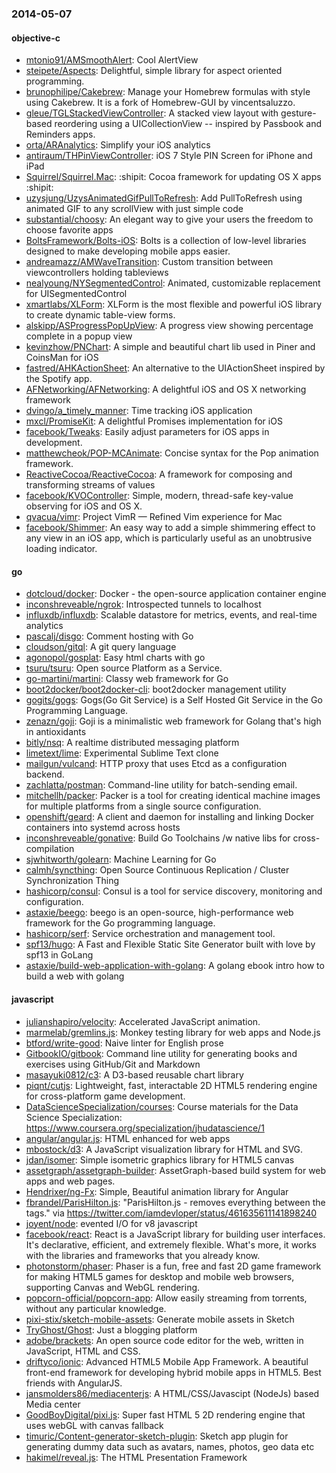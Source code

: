 ### 2014-05-07

#### objective-c
* [mtonio91/AMSmoothAlert](https://github.com/mtonio91/AMSmoothAlert): Cool AlertView
* [steipete/Aspects](https://github.com/steipete/Aspects): Delightful, simple library for aspect oriented programming.
* [brunophilipe/Cakebrew](https://github.com/brunophilipe/Cakebrew): Manage your Homebrew formulas with style using Cakebrew. It is a fork of Homebrew-GUI by vincentsaluzzo.
* [gleue/TGLStackedViewController](https://github.com/gleue/TGLStackedViewController): A stacked view layout with gesture-based reordering using a UICollectionView -- inspired by Passbook and Reminders apps.
* [orta/ARAnalytics](https://github.com/orta/ARAnalytics): Simplify your iOS analytics
* [antiraum/THPinViewController](https://github.com/antiraum/THPinViewController): iOS 7 Style PIN Screen for iPhone and iPad
* [Squirrel/Squirrel.Mac](https://github.com/Squirrel/Squirrel.Mac): :shipit: Cocoa framework for updating OS X apps :shipit:
* [uzysjung/UzysAnimatedGifPullToRefresh](https://github.com/uzysjung/UzysAnimatedGifPullToRefresh): Add PullToRefresh using animated GIF to any scrollView with just simple code
* [substantial/choosy](https://github.com/substantial/choosy): An elegant way to give your users the freedom to choose favorite apps
* [BoltsFramework/Bolts-iOS](https://github.com/BoltsFramework/Bolts-iOS): Bolts is a collection of low-level libraries designed to make developing mobile apps easier.
* [andreamazz/AMWaveTransition](https://github.com/andreamazz/AMWaveTransition): Custom transition between viewcontrollers holding tableviews
* [nealyoung/NYSegmentedControl](https://github.com/nealyoung/NYSegmentedControl): Animated, customizable replacement for UISegmentedControl
* [xmartlabs/XLForm](https://github.com/xmartlabs/XLForm): XLForm is the most flexible and powerful iOS library to create dynamic table-view forms.
* [alskipp/ASProgressPopUpView](https://github.com/alskipp/ASProgressPopUpView): A progress view showing percentage complete in a popup view 
* [kevinzhow/PNChart](https://github.com/kevinzhow/PNChart): A simple and beautiful chart lib used in Piner and CoinsMan for iOS
* [fastred/AHKActionSheet](https://github.com/fastred/AHKActionSheet): An alternative to the UIActionSheet inspired by the Spotify app.
* [AFNetworking/AFNetworking](https://github.com/AFNetworking/AFNetworking): A delightful iOS and OS X networking framework
* [dvingo/a_timely_manner](https://github.com/dvingo/a_timely_manner): Time tracking iOS application
* [mxcl/PromiseKit](https://github.com/mxcl/PromiseKit): A delightful Promises implementation for iOS
* [facebook/Tweaks](https://github.com/facebook/Tweaks): Easily adjust parameters for iOS apps in development.
* [matthewcheok/POP-MCAnimate](https://github.com/matthewcheok/POP-MCAnimate): Concise syntax for the Pop animation framework.
* [ReactiveCocoa/ReactiveCocoa](https://github.com/ReactiveCocoa/ReactiveCocoa): A framework for composing and transforming streams of values
* [facebook/KVOController](https://github.com/facebook/KVOController): Simple, modern, thread-safe key-value observing for iOS and OS X.
* [qvacua/vimr](https://github.com/qvacua/vimr): Project VimR — Refined Vim experience for Mac
* [facebook/Shimmer](https://github.com/facebook/Shimmer): An easy way to add a simple shimmering effect to any view in an iOS app, which is particularly useful as an unobtrusive loading indicator.

#### go
* [dotcloud/docker](https://github.com/dotcloud/docker): Docker - the open-source application container engine
* [inconshreveable/ngrok](https://github.com/inconshreveable/ngrok): Introspected tunnels to localhost
* [influxdb/influxdb](https://github.com/influxdb/influxdb): Scalable datastore for metrics, events, and real-time analytics
* [pascalj/disgo](https://github.com/pascalj/disgo): Comment hosting with Go
* [cloudson/gitql](https://github.com/cloudson/gitql): A git query language
* [agonopol/gosplat](https://github.com/agonopol/gosplat): Easy html charts with go
* [tsuru/tsuru](https://github.com/tsuru/tsuru): Open source Platform as a Service.
* [go-martini/martini](https://github.com/go-martini/martini): Classy web framework for Go
* [boot2docker/boot2docker-cli](https://github.com/boot2docker/boot2docker-cli): boot2docker management utility
* [gogits/gogs](https://github.com/gogits/gogs): Gogs(Go Git Service) is a Self Hosted Git Service in the Go Programming Language.
* [zenazn/goji](https://github.com/zenazn/goji): Goji is a minimalistic web framework for Golang that's high in antioxidants
* [bitly/nsq](https://github.com/bitly/nsq): A realtime distributed messaging platform
* [limetext/lime](https://github.com/limetext/lime): Experimental Sublime Text clone
* [mailgun/vulcand](https://github.com/mailgun/vulcand): HTTP proxy that uses Etcd as a configuration backend.
* [zachlatta/postman](https://github.com/zachlatta/postman): Command-line utility for batch-sending email.
* [mitchellh/packer](https://github.com/mitchellh/packer): Packer is a tool for creating identical machine images for multiple platforms from a single source configuration.
* [openshift/geard](https://github.com/openshift/geard): A client and daemon for installing and linking Docker containers into systemd across hosts
* [inconshreveable/gonative](https://github.com/inconshreveable/gonative): Build Go Toolchains /w native libs for cross-compilation
* [sjwhitworth/golearn](https://github.com/sjwhitworth/golearn): Machine Learning for Go
* [calmh/syncthing](https://github.com/calmh/syncthing): Open Source Continuous Replication / Cluster Synchronization Thing
* [hashicorp/consul](https://github.com/hashicorp/consul): Consul is a tool for service discovery, monitoring and configuration.
* [astaxie/beego](https://github.com/astaxie/beego): beego is an open-source, high-performance web framework for the Go programming language.
* [hashicorp/serf](https://github.com/hashicorp/serf): Service orchestration and management tool.
* [spf13/hugo](https://github.com/spf13/hugo): A Fast and Flexible Static Site Generator built with love by spf13 in GoLang
* [astaxie/build-web-application-with-golang](https://github.com/astaxie/build-web-application-with-golang): A golang ebook intro how to build a web with golang

#### javascript
* [julianshapiro/velocity](https://github.com/julianshapiro/velocity): Accelerated JavaScript animation.
* [marmelab/gremlins.js](https://github.com/marmelab/gremlins.js): Monkey testing library for web apps and Node.js
* [btford/write-good](https://github.com/btford/write-good): Naive linter for English prose
* [GitbookIO/gitbook](https://github.com/GitbookIO/gitbook): Command line utility for generating books and exercises using GitHub/Git and Markdown
* [masayuki0812/c3](https://github.com/masayuki0812/c3): A D3-based reusable chart library
* [piqnt/cutjs](https://github.com/piqnt/cutjs): Lightweight, fast, interactable 2D HTML5 rendering engine for cross-platform game development.
* [DataScienceSpecialization/courses](https://github.com/DataScienceSpecialization/courses): Course materials for the Data Science Specialization: https://www.coursera.org/specialization/jhudatascience/1
* [angular/angular.js](https://github.com/angular/angular.js): HTML enhanced for web apps
* [mbostock/d3](https://github.com/mbostock/d3): A JavaScript visualization library for HTML and SVG.
* [jdan/isomer](https://github.com/jdan/isomer): Simple isometric graphics library for HTML5 canvas
* [assetgraph/assetgraph-builder](https://github.com/assetgraph/assetgraph-builder): AssetGraph-based build system for web apps and web pages.
* [Hendrixer/ng-Fx](https://github.com/Hendrixer/ng-Fx): Simple, Beautiful animation library for Angular
* [fbrandel/ParisHilton.js](https://github.com/fbrandel/ParisHilton.js): "ParisHilton.js - removes everything between the <head></head> tags." via https://twitter.com/iamdevloper/status/461635611141898240
* [joyent/node](https://github.com/joyent/node): evented I/O for v8 javascript
* [facebook/react](https://github.com/facebook/react): React is a JavaScript library for building user interfaces. It's declarative, efficient, and extremely flexible. What's more, it works with the libraries and frameworks that you already know.
* [photonstorm/phaser](https://github.com/photonstorm/phaser): Phaser is a fun, free and fast 2D game framework for making HTML5 games for desktop and mobile web browsers, supporting Canvas and WebGL rendering.
* [popcorn-official/popcorn-app](https://github.com/popcorn-official/popcorn-app): Allow easily streaming from torrents, without any particular knowledge.
* [pixi-stix/sketch-mobile-assets](https://github.com/pixi-stix/sketch-mobile-assets): Generate mobile assets in Sketch
* [TryGhost/Ghost](https://github.com/TryGhost/Ghost): Just a blogging platform
* [adobe/brackets](https://github.com/adobe/brackets): An open source code editor for the web, written in JavaScript, HTML and CSS.
* [driftyco/ionic](https://github.com/driftyco/ionic): Advanced HTML5 Mobile App Framework. A beautiful front-end framework for developing hybrid mobile apps in HTML5. Best friends with AngularJS.
* [jansmolders86/mediacenterjs](https://github.com/jansmolders86/mediacenterjs): A HTML/CSS/Javascipt (NodeJs) based Media center
* [GoodBoyDigital/pixi.js](https://github.com/GoodBoyDigital/pixi.js): Super fast HTML 5 2D rendering engine that uses webGL with canvas fallback
* [timuric/Content-generator-sketch-plugin](https://github.com/timuric/Content-generator-sketch-plugin): Sketch app plugin for generating dummy data such as avatars, names, photos, geo data etc
* [hakimel/reveal.js](https://github.com/hakimel/reveal.js): The HTML Presentation Framework
